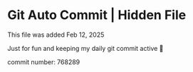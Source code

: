 # Git Auto Commit | Hidden File

This file was added Feb 12, 2025

Just for fun and keeping my daily git commit active 🤪

commit number: 768289
